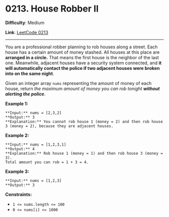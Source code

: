 # 0213. House Robber II

**Difficulty**: Medium

**Link**: [LeetCode 0213](https://leetcode.com/problems/house-robber-ii/)

---

You are a professional robber planning to rob houses along a street. Each house has a certain amount of money stashed. All houses at this place are **arranged in a circle.** That means the first house is the neighbor of the last one. Meanwhile, adjacent houses have a security system connected, and **it will automatically contact the police if two adjacent houses were broken into on the same night**.

Given an integer array `nums` representing the amount of money of each house, return *the maximum amount of money you can rob tonight **without alerting the police***.

**Example 1:**

    **Input:** nums = [2,3,2]
    **Output:** 3
    **Explanation:** You cannot rob house 1 (money = 2) and then rob house 3 (money = 2), because they are adjacent houses.

**Example 2:**

    **Input:** nums = [1,2,3,1]
    **Output:** 4
    **Explanation:** Rob house 1 (money = 1) and then rob house 3 (money = 3).
    Total amount you can rob = 1 + 3 = 4.

**Example 3:**

    **Input:** nums = [1,2,3]
    **Output:** 3

**Constraints:**

* `1 <= nums.length <= 100`
* `0 <= nums[i] <= 1000`
